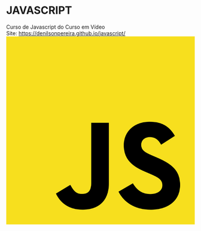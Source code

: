 # JAVASCRIPT
Curso de Javascript do Curso em Vídeo
<br>
Site: https://denilsonpereira.github.io/javascript/
![Logo JavaScript](imagens/javascript.png)
